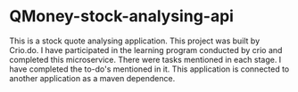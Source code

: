 # QMoney-stock-analysing-api

This is a stock quote analysing application. This project was built by Crio.do. I have participated in the learning program conducted by crio and completed this microservice. There were tasks mentioned in each stage. I have completed the to-do's mentioned in it. This application is connected to another application as a maven dependence. 

